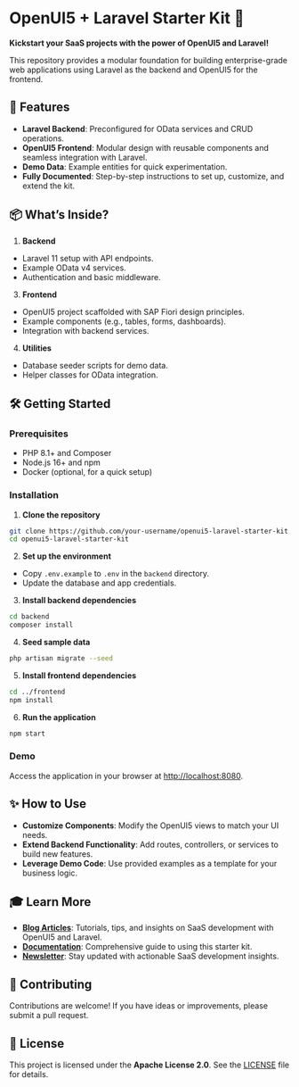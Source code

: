 # OpenUI5 + Laravel Starter Kit 🚀

**Kickstart your SaaS projects with the power of OpenUI5 and Laravel!**  

This repository provides a modular foundation for building enterprise-grade web applications using Laravel as the backend and OpenUI5 for the frontend.

## 🚩 Features

- **Laravel Backend**: Preconfigured for OData services and CRUD operations.
- **OpenUI5 Frontend**: Modular design with reusable components and seamless integration with Laravel.
- **Demo Data**: Example entities for quick experimentation.
- **Fully Documented**: Step-by-step instructions to set up, customize, and extend the kit.

## 📦 What’s Inside?

1. **Backend**

- Laravel 11 setup with API endpoints.
- Example OData v4 services.
- Authentication and basic middleware.

3. **Frontend**

- OpenUI5 project scaffolded with SAP Fiori design principles.
- Example components (e.g., tables, forms, dashboards).
- Integration with backend services.

4. **Utilities**

- Database seeder scripts for demo data.
- Helper classes for OData integration.

## 🛠️ Getting Started

### Prerequisites

- PHP 8.1+ and Composer
- Node.js 16+ and npm
- Docker (optional, for a quick setup)

### Installation

1. **Clone the repository**

```bash
git clone https://github.com/your-username/openui5-laravel-starter-kit.git
cd openui5-laravel-starter-kit
```

2. **Set up the environment**

- Copy `.env.example` to `.env` in the `backend` directory.
- Update the database and app credentials.

3. **Install backend dependencies**

```bash
cd backend
composer install
```

4. **Seed sample data**

```bash
php artisan migrate --seed
```

5. **Install frontend dependencies**

```bash
cd ../frontend
npm install
```

6. **Run the application**

```bash
npm start
```

### Demo

Access the application in your browser at [http://localhost:8080](http://localhost:8080).

## ✨ How to Use

- **Customize Components**: Modify the OpenUI5 views to match your UI needs.
- **Extend Backend Functionality**: Add routes, controllers, or services to build new features.
- **Leverage Demo Code**: Use provided examples as a template for your business logic.

## 🎓 Learn More

- **[Blog Articles](https://pragmatiqu.io)**: Tutorials, tips, and insights on SaaS development with OpenUI5 and Laravel.
- **[Documentation](https://pragmatiqu.io)**: Comprehensive guide to using this starter kit.
- **[Newsletter](https://pragmatiqu.io/openui5-into-the-wild)**: Stay updated with actionable SaaS development insights.

## 🤝 Contributing

Contributions are welcome! If you have ideas or improvements, please submit a pull request.

## 📜 License

This project is licensed under the **Apache License 2.0**. See the [LICENSE](LICENSE) file for details.
